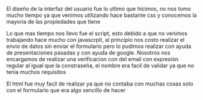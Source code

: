 El diseño de la interfaz del usuario fue lo ultimo que hicimos, no nos tomo mucho tiempo ya que venimos utilizando hace bastante css y conocemos la mayoria de las propiedades que tiene

Lo que mas tiempo nos llevo fue el script, esto debido a que no venimos trabajando hace mucho con javascrpit, al principio nos costo realizar el envio de datos sin enviar el formulario pero lo pudimos realizar con ayuda de presentaciones pasadas y con ayuda de google. Nosotros nos encargamos de realizar una verificacion con del email con expresión regular al igual que la constraseña, el nombre era facil de validar ya que no tenia muchos requisitos

El html fue muy facil de realizar ya que no contaba con muchas cosas solo con el formulario que era algo sencillo de hacer